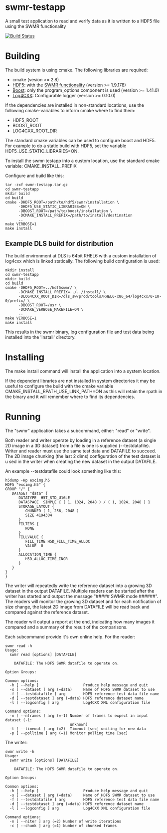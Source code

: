swmr-testapp
============

A small test application to read and verify data as it is written to a HDF5 file 
using the SWMR functionality

[![Build Status](https://travis-ci.org/ulrikpedersen/swmr-testapp.svg?branch=master)](https://travis-ci.org/ulrikpedersen/swmr-testapp)

Building
========

The build system is using cmake. The following libraries are required:

* cmake (vesion >= 2.8)
* [HDF5](http://www.hdfgroup.org): with the 
[SWMR functionality](http://www.hdfgroup.org/HDF5/docNewFeatures/NewFeaturesSwmrDocs.html)
(version >= 1.9.178)
* [Boost](http://www.boost.org): only the program_options component is used 
(version >= 1.41.0)
* [Log4CXX](http://logging.apache.org/log4cxx/): Configurable logger (version >= 0.10.0)

If the dependencies are installed in non-standard locations, use the following
cmake-variables to inform cmake where to find them:

* HDF5_ROOT
* BOOST_ROOT
* LOG4CXX_ROOT_DIR

The standard cmake variables can be used to configure boost and HDF5. For example
to do a static build with HDF5, set the variable HDF5_USE_STATIC_LIBRARIES=ON.

To install the swmr-testapp into a custom location, use the standard cmake
variable: CMAKE_INSTALL_PREFIX 

Configure and build like this:

    tar -zxf swmr-testapp.tar.gz
    cd swmr-testapp
    mkdir build
    cd build
    cmake -DHDF5_ROOT=/path/to/hdf5/swmr/installation \
          -DHDF5_USE_STATIC_LIBRARIES=ON \
          -DBOOST_ROOT=/path/to/boost/installation \
          -DCMAKE_INSTALL_PREFIX=/path/to/install/destination
          ..
    make VERBOSE=1
    make install

Example DLS build for distribution
----------------------------------

The build environment at DLS is 64bit RHEL6 with a custom installation of log4cxx which
is linked statically. The following build configuration is used:

    mkdir install
    cd swmr-testapp
    mkdir build
    cd build
    cmake -DHDF5_ROOT=../hdf5swmr/ \
          -DCMAKE_INSTALL_PREFIX=../../install/ \
          -DLOG4CXX_ROOT_DIR=/dls_sw/prod/tools/RHEL6-x86_64/log4cxx/0-10-0/prefix/ \
          -DBOOST_ROOT=/usr \
          -DCMAKE_VERBOSE_MAKEFILE=ON \
          ..
    make VERBOSE=1
    make install
    
This results in the swmr binary, log configuration file and test data being installed
into the 'install' directory.

Installing
==========

The make install command will install the application into a system location.

If the dependent libraries are not installed in system directories it may be 
useful to configure the build with the cmake variable 
CMAKE_INSTALL_RPATH_USE_LINK_PATH=ON as this will retain the rpath in the binary
and it will remember where to find its dependencies.

Running
=======

The "swmr" application takes a subcommand, either: "read" or "write". 

Both reader and writer operate by loading in a reference dataset (a single 2D
image in a 3D dataset) from a file is one is supplied (--testdatafile). 
Writer and reader must use the same test data and DATAFILE to succeed. 
The 2D image chunking (the last 2 dims) configuration of the test dataset is u
sed in the writer when creating the new dataset in the output DATAFILE.

An example --testdatafile could look something like this:

    h5dump -Hp excimg.h5 
    HDF5 "excimg.h5" {
    GROUP "/" {
       DATASET "data" {
          DATATYPE  H5T_STD_U16LE
          DATASPACE  SIMPLE { ( 1, 1024, 2048 ) / ( 1, 1024, 2048 ) }
          STORAGE_LAYOUT {
             CHUNKED ( 1, 256, 2048 )
             SIZE 4194304
          }
          FILTERS {
             NONE
          }
          FILLVALUE {
             FILL_TIME H5D_FILL_TIME_ALLOC
             VALUE  0
          }
          ALLOCATION_TIME {
             H5D_ALLOC_TIME_INCR
          }
       }
    }
    }


The writer will repeatedly write the reference dataset into a growing 3D dataset
in the output DATAFILE. Multiple readers can be started after the writer has
started and output the message "##### SWMR mode ######". The readers will monitor
the growing 3D dataset and for each notification of size change, the latest 2D
image from DATAFILE will be read back and compared against the reference dataset.

The reader will output a report at the end, indicating how many images it compared
and a summary of the result of the comparisons.

Each subcommand provide it's own online help. For the reader:

    swmr read -h
    Usage:
      swmr read [options] [DATAFILE]
    
        DATAFILE: The HDF5 SWMR datafile to operate on.
    
    Option Groups:
    
    Common options:
      -h [ --help ]                    Produce help message and quit
      -s [ --dataset ] arg (=data)     Name of HDF5 SWMR dataset to use
      -f [ --testdatafile ] arg        HDF5 reference test data file name
      -d [ --testdataset ] arg (=data) HDF5 reference dataset name
      -l [ --logconfig ] arg           Log4CXX XML configuration file
    
    Command options:
      -n [ --nframes ] arg (=-1) Number of frames to expect in input dataset (-1: 
                                 unknown)
      -t [ --timeout ] arg (=2)  Timeout [sec] waiting for new data
      -p [ --polltime ] arg (=1) Monitor polling time [sec]

The writer:

    swmr write -h
    Usage:
      swmr write [options] [DATAFILE]
    
        DATAFILE: The HDF5 SWMR datafile to operate on.
    
    Option Groups:
    
    Common options:
      -h [ --help ]                    Produce help message and quit
      -s [ --dataset ] arg (=data)     Name of HDF5 SWMR dataset to use
      -f [ --testdatafile ] arg        HDF5 reference test data file name
      -d [ --testdataset ] arg (=data) HDF5 reference dataset name
      -l [ --logconfig ] arg           Log4CXX XML configuration file
    
    Command options:
      -n [ --niter ] arg (=2) Number of write iterations
      -c [ --chunk ] arg (=1) Number of chunked frames
